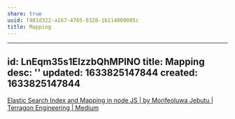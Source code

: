 ```yaml
---
share: true
uuid: f401d322-a167-4765-8328-1b114009085c
title: Mapping
---
```

---
id: LnEqm35s1ElzzbQhMPlNO
title: Mapping
desc: ''
updated: 1633825147844
created: 1633825147844
---

[Elastic Search Index and Mapping in node JS | by Morifeoluwa Jebutu | Terragon Engineering | Medium](https://medium.com/terragoneng/elastic-search-index-and-mapping-in-node-js-97d8f480e3c7)
